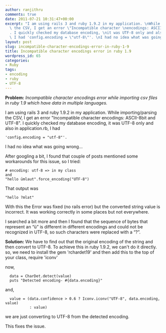```yaml
---
author: ranjithru
comments: true
date: 2011-07-21 10:31:47+00:00
excerpt: "I am using rails 3 and ruby 1.9.2 in my application. \nWhile importing/parsing\
  \ the CSV, I get an error \"Incompatible character \nencodings: ASCII-8bit and UTF-8\"\
  . I quickly checked my database encoding, \nit was UTF-8 only and also in application.rb,\
  \ I had 'config.encoding = \"utf-8\"'. \nI had no idea what was going wrong..."
layout: post
slug: incompatible-character-encodings-error-in-ruby-1-9
title: Incompatible character encodings error in ruby 1.9
wordpress_id: 65
categories:
- Ruby
tags:
- encoding
- ruby
- UTF-8
---
```


**Problem:** 
_Incompatible character encodings error while importing csv files in ruby 1.9 which have data in multiple languages._

I am using rails 3 and ruby 1.9.2 in my application.
While importing/parsing the CSV, I get an error "Incompatible character encodings: ASCII-8bit and UTF-8". I quickly checked my database encoding, it was UTF-8 only and also in application.rb, I had 
    
    'config.encoding = "utf-8"'.


I had no idea what was going wrong...

After googling a bit, I found that couple of posts mentioned some workarounds for this issue, so I tried:

    
    
    # encoding: utf-8 => in my class
    and
    "hello ümlaut".force_encoding("UTF-8")
    


That output was 
    
    "hello ?mlat" 



With this the Error was fixed (no rails error) but the converted string value is incorrect. It was working correctly in some places but not everywhere.

I searched a bit more and then I found that the sequence of bytes that represent an “ü” is different in different encodings and could not be recognized in UTF-8, so such characters were replaced with a “?”.

**Solution:**
  We have to find out that the original encoding of the string and then convert to UTF-8. To achieve this in ruby 1.9.2, we can't do it directly. 
  so, we need to install the gem 'rchardet19'
  and then add this to the top of your class, require 'iconv'

  now,

    
    
      data = CharDet.detect(value)
      puts "Detected encoding- #{data.encoding}"
    


  and,

    
    
      value = (data.confidence > 0.6 ? Iconv.iconv("UTF-8", data.encoding, value)
               : value)
    


  we are just converting to UTF-8 from the detected encoding.

  This fixes the issue.

